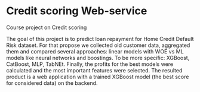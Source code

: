 # Credit scoring Web-service
Course project on Credit scoring

The goal of this project is to predict loan repayment for Home Credit Default Risk dataset.
For that propose we collected old customer data, aggregated them and compared several approaches: linear models with WOE vs ML models like neural networks and boostings. To be more specific: XGBoost, CatBoost, MLP, TabNEt. Finally, the profits for the best models were calculated and the most important features were selected.
The resulted product is a web application with a trained XGBoost model (the best score for considered data) on the backend.
